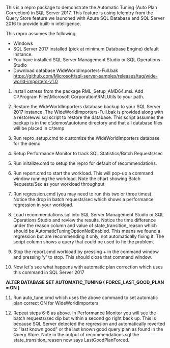 This is a repro package to demonstrate the Automatic Tuning (Auto Plan Correction) in SQL Server 2017. This feature is using telemtry from the Query Store feature we launched with Azure SQL Database and SQL Server 2016 to provide built-in intelligence.

This repro assumes the following:

* Windows
* SQL Server 2017 installed (pick at minimum Database Engine) default instance.
* You have installed SQL Server Management Studio or SQL Operations Studio
* Download database WideWorldImporters-Full.bak https://github.com/Microsoft/sql-server-samples/releases/tag/wide-world-importers-v1.0

1. Install ostress from the package RML_Setup_AMD64.msi. Add C:\Program Files\Microsoft Corporation\RMLUtils to your path.

2. Restore the WideWorldImporters database backup to your SQL Server 2017 instance. The WideWorldImporters-Full.bak is provided along with a restorewwi.sql script to restore the database. This script assumes the backup is in the c:\demos\autotune directory and that all database files will be placed in c:\temp

3. Run repro_setup.cmd to customize the WideWorldImporters database for the demo

4. Setup Performance Monitor to track SQL Statistics/Batch Requests/sec

5. Run initalize.cmd to setup the repro for default of recommendations.

6. Run report.cmd to start the workload. This will pop-up a command window running the workload. Note the chart showing Batch Requests/Sec as your workload throughput

7. Run regression.cmd (you may need to run this two or three times). Notice the drop in batch requests/sec which shows a performance regression in your workload.

8. Load recommendations.sql into SQL Server Management Studio or SQL Operations Studio and review the results. Notice the time difference under the reason column and value of state_transition_reason which should be AutomaticTuningOptionNotEnabled. This means we found a regression but are recommending it only, not automatically fixing it. The script column shows a query that could be used to fix the problem.

9. Stop the report.cmd workload by pressing <Ctrl>+<C> in the command window and pressing 'y' to stop. This should close that command window.

10. Now let's see what happens with automatic plan correction which uses this command in SQL Server 2017

**ALTER DATABASE <db>
SET AUTOMATIC_TUNING ( FORCE_LAST_GOOD_PLAN = ON )**

11. Run auto_tune.cmd which uses the above command to set automatic plan correct ON for WideWorldImporters

12. Repeat steps 6-8 as above. In Performance Monitor you will see the batch requests/sec dip but within a second go right back up. This is because SQL Server detected the regression and automatically reverted to "last known good" or the last known good query plan as found in the Query Store. Note in the output of recommendations.sql the state_transition_reason now says LastGoodPlanForced.